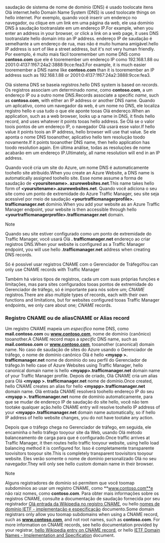 <span data-ttu-id="14b11-101">saudação de sistema de nome de domínio (DNS) é usado toolocate itens Olá internet.</span><span class="sxs-lookup"><span data-stu-id="14b11-101">hello Domain Name System (DNS) is used toolocate things on hello internet.</span></span> <span data-ttu-id="14b11-102">Por exemplo, quando você inserir um endereço no navegador, ou clique em um link em uma página da web, ele usa domínio DNS à saudação tootranslate em um endereço IP.</span><span class="sxs-lookup"><span data-stu-id="14b11-102">For example, when you enter an address in your browser, or click a link on a web page, it uses DNS tootranslate hello domain into an IP address.</span></span> <span data-ttu-id="14b11-103">endereço IP de saudação é semelhante a um endereço de rua, mas não é muito humana amigável.</span><span class="sxs-lookup"><span data-stu-id="14b11-103">hello IP address is sort of like a street address, but it's not very human friendly.</span></span> <span data-ttu-id="14b11-104">Por exemplo, é muito mais fácil tooremember um nome DNS como **contoso.com** que ele é tooremember um endereço IP como 192.168.1.88 ou 2001:0:4137:1f67:24a2:3888:9cce:fea3.</span><span class="sxs-lookup"><span data-stu-id="14b11-104">For example, it is much easier tooremember a DNS name like **contoso.com** than it is tooremember an IP address such as 192.168.1.88 or 2001:0:4137:1f67:24a2:3888:9cce:fea3.</span></span>

<span data-ttu-id="14b11-105">Olá sistema DNS se baseia *registros*.</span><span class="sxs-lookup"><span data-stu-id="14b11-105">hello DNS system is based on *records*.</span></span> <span data-ttu-id="14b11-106">Os registros associam um determinado *nome*, como **contoso.com**, a um endereço IP ou a outro nome DNS.</span><span class="sxs-lookup"><span data-stu-id="14b11-106">Records associate a specific *name*, such as **contoso.com**, with either an IP address or another DNS name.</span></span> <span data-ttu-id="14b11-107">Quando um aplicativo, como um navegador da web, é um nome no DNS, ele localiza registro hello e usa tudo o que ele aponte tooas Olá endereço.</span><span class="sxs-lookup"><span data-stu-id="14b11-107">When an application, such as a web browser, looks up a name in DNS, it finds hello record, and uses whatever it points tooas hello address.</span></span> <span data-ttu-id="14b11-108">Se Olá se o valor toois pontos de um endereço IP, o navegador Olá usará esse valor.</span><span class="sxs-lookup"><span data-stu-id="14b11-108">If hello value it points toois an IP address, hello browser will use that value.</span></span> <span data-ttu-id="14b11-109">Se ele aponta o nome DNS tooanother, aplicativo hello tem resolução toodo novamente.</span><span class="sxs-lookup"><span data-stu-id="14b11-109">If it points tooanother DNS name, then hello application has toodo resolution again.</span></span> <span data-ttu-id="14b11-110">Em última análise, todas as resoluções de nome acabarão em um endereço IP.</span><span class="sxs-lookup"><span data-stu-id="14b11-110">Ultimately, all name resolution will end in an IP address.</span></span>

<span data-ttu-id="14b11-111">Quando você cria um site do Azure, um nome DNS é automaticamente toohello site atribuído.</span><span class="sxs-lookup"><span data-stu-id="14b11-111">When you create an Azure Website, a DNS name is automatically assigned toohello site.</span></span> <span data-ttu-id="14b11-112">Esse nome assume a forma de saudação de  **&lt;yoursitename&gt;. azurewebsites.net**.</span><span class="sxs-lookup"><span data-stu-id="14b11-112">This name takes hello form of **&lt;yoursitename&gt;.azurewebsites.net**.</span></span> <span data-ttu-id="14b11-113">Quando você adiciona o seu site como um ponto de extremidade do Azure Traffic Manager, seu site seja acessível por meio de saudação  **&lt;yourtrafficmanagerprofile&gt;. trafficmanager.net** domínio.</span><span class="sxs-lookup"><span data-stu-id="14b11-113">When you add your website as an Azure Traffic Manager endpoint, your website is then accessible through hello **&lt;yourtrafficmanagerprofile&gt;.trafficmanager.net** domain.</span></span>

> [!NOTE]
> <span data-ttu-id="14b11-114">Quando seu site estiver configurado como um ponto de extremidade do Traffic Manager, você usará Olá **. trafficmanager.net** endereço ao criar registros DNS.</span><span class="sxs-lookup"><span data-stu-id="14b11-114">When your website is configured as a Traffic Manager endpoint, you will use hello **.trafficmanager.net** address when creating DNS records.</span></span>
> 
> <span data-ttu-id="14b11-115">Só é possível usar registros CNAME com o Gerenciador de Tráfego</span><span class="sxs-lookup"><span data-stu-id="14b11-115">You can only use CNAME records with Traffic Manager</span></span>
> 
> 

<span data-ttu-id="14b11-116">Também há vários tipos de registros, cada um com suas próprias funções e limitações, mas para sites configurados tooas pontos de extremidade do Gerenciador de tráfego, só é importante para nós sobre um; *CNAME* registros.</span><span class="sxs-lookup"><span data-stu-id="14b11-116">There are also multiple types of records, each with their own functions and limitations, but for websites configured tooas Traffic Manager endpoints, we only care about one; *CNAME* records.</span></span>

### <a name="cname-or-alias-record"></a><span data-ttu-id="14b11-117">Registro CNAME ou de alias</span><span class="sxs-lookup"><span data-stu-id="14b11-117">CNAME or Alias record</span></span>
<span data-ttu-id="14b11-118">Um registro CNAME mapeia um *específico* nome DNS, como **mail.contoso.com** ou **www.contoso.com**, nome de domínio (canônico) tooanother.</span><span class="sxs-lookup"><span data-stu-id="14b11-118">A CNAME record maps a *specific* DNS name, such as **mail.contoso.com** or **www.contoso.com**, tooanother (canonical) domain name.</span></span> <span data-ttu-id="14b11-119">No caso de saudação de sites do Azure usando o Gerenciador de tráfego, o nome de domínio canônico Olá é hello  **&lt;myapp >. trafficmanager.net** nome de domínio do seu perfil do Gerenciador de tráfego.</span><span class="sxs-lookup"><span data-stu-id="14b11-119">In hello case of Azure Websites using Traffic Manager, hello canonical domain name is hello **&lt;myapp>.trafficmanager.net** domain name of your Traffic Manager profile.</span></span> <span data-ttu-id="14b11-120">Depois de criado, Olá CNAME cria um alias para Olá  **&lt;myapp >. trafficmanager.net** nome de domínio.</span><span class="sxs-lookup"><span data-stu-id="14b11-120">Once created, hello CNAME creates an alias for hello **&lt;myapp>.trafficmanager.net** domain name.</span></span> <span data-ttu-id="14b11-121">Olá entrada CNAME resolverá toohello endereço IP do seu  **&lt;myapp >. trafficmanager.net** nome de domínio automaticamente, para que se mudar de endereço IP de saudação do site hello, você não tem tootake qualquer ação.</span><span class="sxs-lookup"><span data-stu-id="14b11-121">hello CNAME entry will resolve toohello IP address of your **&lt;myapp>.trafficmanager.net** domain name automatically, so if hello IP address of hello website changes, you do not have tootake any action.</span></span>

<span data-ttu-id="14b11-122">Depois que o tráfego chega no Gerenciador de tráfego, em seguida, ele encaminha o hello tráfego tooyour site da Web, usando Olá método balanceamento de carga para que é configurado.</span><span class="sxs-lookup"><span data-stu-id="14b11-122">Once traffic arrives at Traffic Manager, it then routes hello traffic tooyour website, using hello load balancing method it is configured for.</span></span> <span data-ttu-id="14b11-123">Isso é completamente transparente toovisitors tooyour site.</span><span class="sxs-lookup"><span data-stu-id="14b11-123">This is completely transparent toovisitors tooyour website.</span></span> <span data-ttu-id="14b11-124">Eles verão somente o nome de domínio personalizado Olá no seu navegador.</span><span class="sxs-lookup"><span data-stu-id="14b11-124">They will only see hello custom domain name in their browser.</span></span>

> [!NOTE]
> <span data-ttu-id="14b11-125">Alguns registradores de domínio só permitem que você toomap subdomínios ao usar um registro CNAME, como **www.contoso.com**e não raiz nomes, como **contoso.com**. Para obter mais informações sobre os registros CNAME, consulte a documentação de saudação fornecida por seu registrador <a href="http://en.wikipedia.org/wiki/CNAME_record">Olá entrada da Wikipedia no registro CNAME</a>, ou hello <a href="http://tools.ietf.org/html/rfc1035">nomes de domínio IETF - implementação e especificação</a> documento.</span><span class="sxs-lookup"><span data-stu-id="14b11-125">Some domain registrars only allow you toomap subdomains when using a CNAME record, such as **www.contoso.com**, and not root names, such as **contoso.com**. For more information on CNAME records, see hello documentation provided by your registrar, <a href="http://en.wikipedia.org/wiki/CNAME_record">hello Wikipedia entry on CNAME record</a>, or hello <a href="http://tools.ietf.org/html/rfc1035">IETF Domain Names - Implementation and Specification</a> document.</span></span>
> 
> 

